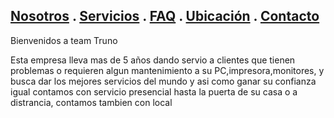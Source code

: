 ## [Nosotros](./nosotros.md) . [Servicios](./servicios.md) . [FAQ](FAQ.md) . [Ubicación](ubicacion.md) . [Contacto](./contacto.md)


Bienvenidos a team Truno 

Esta empresa lleva mas de 5 años dando servio a clientes que tienen problemas o requieren algun mantenimiento a su PC,impresora,monitores, y busca dar los mejores servicios del mundo y asi como ganar su confianza igual contamos con servicio presencial hasta la puerta de su casa o a distrancia, contamos tambien con local



